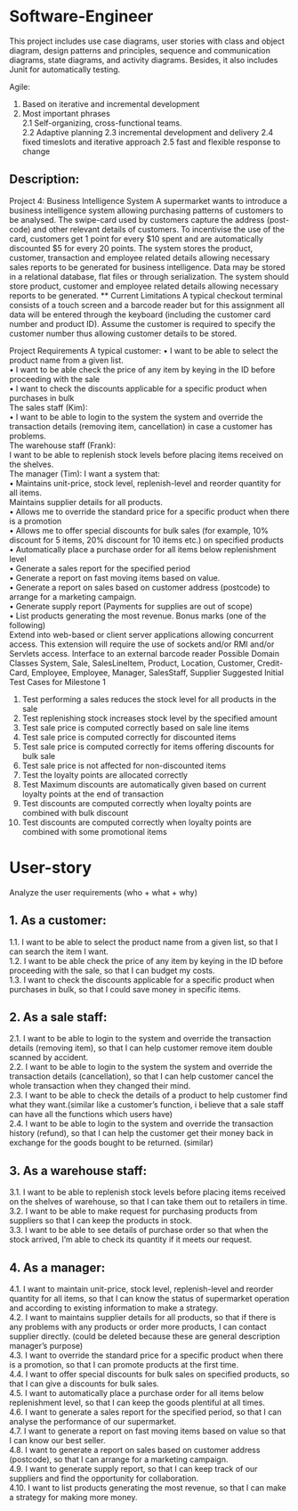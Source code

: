 # Software-Engineer 
This project includes use case diagrams, user stories with class and object diagram, design patterns and principles, sequence and communication diagrams, state diagrams, and activity diagrams. Besides, it also includes Junit for automatically testing.  

Agile: 
1. Based on iterative and incremental development  
2. Most important phrases  
2.1 Self-organizing, cross-functional teams.  
2.2 Adaptive planning
2.3 incremental development and delivery
2.4 fixed timeslots and iterative approach
2.5 fast and flexible response to change


## Description:
Project 4: Business Intelligence System
A supermarket wants to introduce a business intelligence system allowing purchasing patterns of customers to be analysed. The swipe-card used by customers capture the address (post-code) and other relevant details of customers. To incentivise the use of the card, customers get 1 point for every $10 spent and are automatically discounted $5 for every 20 points. The system stores the product, customer, transaction and employee related details allowing necessary sales reports to be generated for business intelligence. Data may be stored in a relational database, flat files or through serialization. The system should store product, customer and employee related details allowing necessary reports to be generated.
** Current Limitations
A typical checkout terminal consists of a touch screen and a barcode reader but for this assignment all data will be entered through the keyboard (including the customer card number and product ID). Assume the customer is required to specify the customer number thus allowing customer details to be stored.

Project Requirements A typical customer:
• I want to be able to select the product name from a given list.  
• I want to be able check the price of any item by keying in the ID before proceeding
with the sale  
• I want to check the discounts applicable for a specific product when purchases in
bulk  
The sales staff (Kim):  
• I want to be able to login to the system the system and override the transaction details (removing item, cancellation) in case a customer has problems.  
The warehouse staff (Frank):  
I want to be able to replenish stock levels before placing items received on the shelves.  
The manager (Tim): I want a system that:  
• Maintains unit-price, stock level, replenish-level and reorder quantity for all items.  
Maintains supplier details for all products.  
• Allows me to override the standard price for a specific product when there is a
promotion  
• Allows me to offer special discounts for bulk sales (for example, 10% discount for 5
items, 20% discount for 10 items etc.) on specified products  
• Automatically place a purchase order for all items below replenishment level  
• Generate a sales report for the specified period  
• Generate a report on fast moving items based on value.  
• Generate a report on sales based on customer address (postcode) to arrange for a
marketing campaign.  
• Generate supply report (Payments for supplies are out of scope)  
• List products generating the most revenue.
Bonus marks (one of the following)  
Extend into web-based or client server applications allowing concurrent access. This extension will require the use of sockets and/or RMI and/or Servlets access.
Interface to an external barcode reader
Possible Domain Classes
System, Sale, SalesLineItem, Product, Location, Customer, Credit- Card, Employee,
Employee, Manager, SalesStaff, Supplier
Suggested Initial Test Cases for Milestone 1  
1. Test performing a sales reduces the stock level for all products in the sale  
2. Test replenishing stock increases stock level by the specified amount  
3. Test sale price is computed correctly based on sale line items  
4. Test sale price is computed correctly for discounted items  
5. Test sale price is computed correctly for items offering discounts for bulk sale  
6. Test sale price is not affected for non-discounted items  
7. Test the loyalty points are allocated correctly  
8. Test Maximum discounts are automatically given based on current loyalty points at
the end of transaction  
9. Test discounts are computed correctly when loyalty points are combined with bulk
discount  
10. Test discounts are computed correctly when loyalty points are combined with some
promotional items  
# User-story
Analyze the user requirements
(who + what + why)
## 1.	As a customer:
1.1.	I want to be able to select the product name from a given list, so that I can search the item I want.  
1.2.	I want to be able check the price of any item by keying in the ID before proceeding with the sale, so that I can budget my costs.  
1.3.	I want to check the discounts applicable for a specific product when purchases in bulk, so that I could save money in specific items.  

## 2.	As a sale staff:
2.1.	I want to be able to login to the system and override the transaction details (removing item), so that I can help customer remove item double scanned by accident.  
2.2.	I want to be able to login to the system the system and override the transaction details (cancellation), so that I can help customer cancel the whole transaction when they changed their mind.   
2.3.	I want to be able to check the details of a product to help customer find what they want.(similar like a customer’s function, i believe that a sale staff can have all the functions which users have)   
2.4.	I want to be able to login to the system and override the transaction history (refund), so that I can help the customer get their money back in exchange for the goods bought to be returned. (similar)

## 3.	As a warehouse staff:
3.1.	I want to be able to replenish stock levels before placing items received on the shelves of warehouse, so that I can take them out to retailers in time.   
3.2.	I want to be able to make request for purchasing products from suppliers so that I can keep the products in stock.   
3.3.	I want to be able to see details of purchase order so that when the stock arrived, I’m able to check its quantity if it meets our request. 

## 4.	As a manager:
4.1.	I want to maintain unit-price, stock level, replenish-level and reorder quantity for all items, so that I can know the status of supermarket operation and according to existing information to make a strategy.  
4.2.	I want to maintains supplier details for all products, so that if there is any problems with any products or order more products, I can contact supplier directly. (could be deleted because these are general description manager’s purpose)  
4.3.	I want to override the standard price for a specific product when there is a promotion, so that I can promote products at the first time.  
4.4.	I want to offer special discounts for bulk sales on specified products, so that I can give a discounts for bulk sales.  
4.5.	I want to automatically place a purchase order for all items below replenishment level, so that I can keep the goods plentiful at all times.  
4.6.	I want to generate a sales report for the specified period, so that I can analyse the performance of our supermarket.  
4.7.	I want to generate a report on fast moving items based on value so that I can know our best seller.  
4.8.	I want to generate a report on sales based on customer address (postcode), so that I can arrange for a marketing campaign.  
4.9.	I want to generate supply report, so that I can keep track of our suppliers and find the opportunity for collaboration.   
4.10.	I want to list products generating the most revenue, so that I can make a strategy for making more money.  


